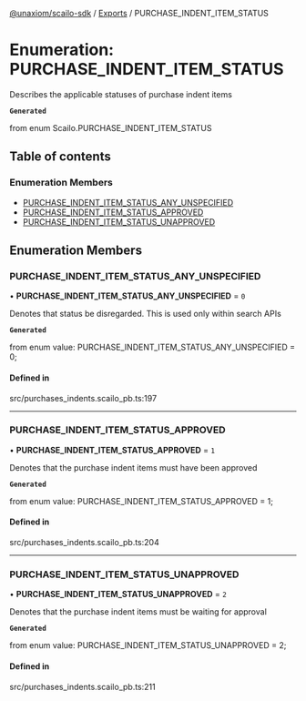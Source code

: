 [@unaxiom/scailo-sdk](../README.md) / [Exports](../modules.md) / PURCHASE\_INDENT\_ITEM\_STATUS

# Enumeration: PURCHASE\_INDENT\_ITEM\_STATUS

Describes the applicable statuses of purchase indent items

**`Generated`**

from enum Scailo.PURCHASE_INDENT_ITEM_STATUS

## Table of contents

### Enumeration Members

- [PURCHASE\_INDENT\_ITEM\_STATUS\_ANY\_UNSPECIFIED](PURCHASE_INDENT_ITEM_STATUS.md#purchase_indent_item_status_any_unspecified)
- [PURCHASE\_INDENT\_ITEM\_STATUS\_APPROVED](PURCHASE_INDENT_ITEM_STATUS.md#purchase_indent_item_status_approved)
- [PURCHASE\_INDENT\_ITEM\_STATUS\_UNAPPROVED](PURCHASE_INDENT_ITEM_STATUS.md#purchase_indent_item_status_unapproved)

## Enumeration Members

### PURCHASE\_INDENT\_ITEM\_STATUS\_ANY\_UNSPECIFIED

• **PURCHASE\_INDENT\_ITEM\_STATUS\_ANY\_UNSPECIFIED** = ``0``

Denotes that status be disregarded. This is used only within search APIs

**`Generated`**

from enum value: PURCHASE_INDENT_ITEM_STATUS_ANY_UNSPECIFIED = 0;

#### Defined in

src/purchases_indents.scailo_pb.ts:197

___

### PURCHASE\_INDENT\_ITEM\_STATUS\_APPROVED

• **PURCHASE\_INDENT\_ITEM\_STATUS\_APPROVED** = ``1``

Denotes that the purchase indent items must have been approved

**`Generated`**

from enum value: PURCHASE_INDENT_ITEM_STATUS_APPROVED = 1;

#### Defined in

src/purchases_indents.scailo_pb.ts:204

___

### PURCHASE\_INDENT\_ITEM\_STATUS\_UNAPPROVED

• **PURCHASE\_INDENT\_ITEM\_STATUS\_UNAPPROVED** = ``2``

Denotes that the purchase indent items must be waiting for approval

**`Generated`**

from enum value: PURCHASE_INDENT_ITEM_STATUS_UNAPPROVED = 2;

#### Defined in

src/purchases_indents.scailo_pb.ts:211
